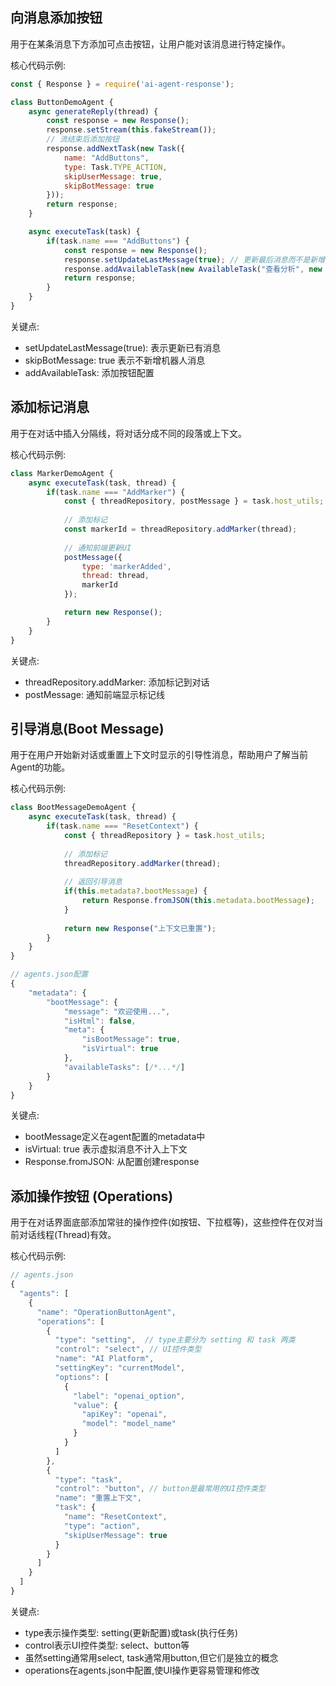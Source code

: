 ## 向消息添加按钮

用于在某条消息下方添加可点击按钮，让用户能对该消息进行特定操作。

核心代码示例:
```javascript
const { Response } = require('ai-agent-response');

class ButtonDemoAgent {
    async generateReply(thread) {
        const response = new Response();
        response.setStream(this.fakeStream());
        // 流结束后添加按钮
        response.addNextTask(new Task({
            name: "AddButtons",
            type: Task.TYPE_ACTION,
            skipUserMessage: true,
            skipBotMessage: true
        }));
        return response;
    }

    async executeTask(task) {
        if(task.name === "AddButtons") {
            const response = new Response();
            response.setUpdateLastMessage(true); // 更新最后消息而不是新增
            response.addAvailableTask(new AvailableTask("查看分析", new Task({/*...*/})));
            return response;
        }
    }
}
```

关键点:
- setUpdateLastMessage(true): 表示更新已有消息
- skipBotMessage: true 表示不新增机器人消息
- addAvailableTask: 添加按钮配置

## 添加标记消息

用于在对话中插入分隔线，将对话分成不同的段落或上下文。

核心代码示例:
```javascript
class MarkerDemoAgent {
    async executeTask(task, thread) {
        if(task.name === "AddMarker") {
            const { threadRepository, postMessage } = task.host_utils;
            
            // 添加标记
            const markerId = threadRepository.addMarker(thread);
            
            // 通知前端更新UI
            postMessage({
                type: 'markerAdded',
                thread: thread,
                markerId  
            });

            return new Response();
        }
    }
}
```

关键点:
- threadRepository.addMarker: 添加标记到对话
- postMessage: 通知前端显示标记线

## 引导消息(Boot Message)

用于在用户开始新对话或重置上下文时显示的引导性消息，帮助用户了解当前Agent的功能。

核心代码示例:
```javascript
class BootMessageDemoAgent {
    async executeTask(task, thread) {
        if(task.name === "ResetContext") {
            const { threadRepository } = task.host_utils;
            
            // 添加标记
            threadRepository.addMarker(thread);
            
            // 返回引导消息
            if(this.metadata?.bootMessage) {
                return Response.fromJSON(this.metadata.bootMessage);
            }
            
            return new Response("上下文已重置");
        }
    }
}

// agents.json配置
{
    "metadata": {
        "bootMessage": {
            "message": "欢迎使用...",
            "isHtml": false,
            "meta": {
                "isBootMessage": true,
                "isVirtual": true
            },
            "availableTasks": [/*...*/]
        }
    }
}
```

关键点:
- bootMessage定义在agent配置的metadata中
- isVirtual: true 表示虚拟消息不计入上下文
- Response.fromJSON: 从配置创建response

## 添加操作按钮 (Operations)

用于在对话界面底部添加常驻的操作控件(如按钮、下拉框等)，这些控件在仅对当前对话线程(Thread)有效。


核心代码示例:
```javascript
// agents.json
{
  "agents": [
    {
      "name": "OperationButtonAgent",
      "operations": [
        {
          "type": "setting",  // type主要分为 setting 和 task 两类
          "control": "select", // UI控件类型
          "name": "AI Platform",
          "settingKey": "currentModel",
          "options": [
            {
              "label": "openai_option", 
              "value": {
                "apiKey": "openai",
                "model": "model_name" 
              }
            }
          ]
        },
        {
          "type": "task",
          "control": "button", // button是最常用的UI控件类型
          "name": "重置上下文",
          "task": {
            "name": "ResetContext",
            "type": "action",
            "skipUserMessage": true
          }
        }
      ]
    }
  ]
}
```

关键点:
- type表示操作类型: setting(更新配置)或task(执行任务)
- control表示UI控件类型: select、button等
- 虽然setting通常用select, task通常用button,但它们是独立的概念
- operations在agents.json中配置,使UI操作更容易管理和修改